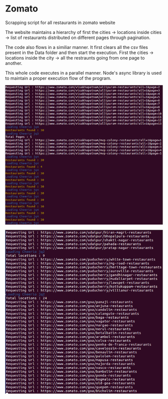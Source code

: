 # Zomato
Scrapping script for all restaurants in zomato website

The website maintains a hierarchy of first the cities -> locations inside cities -> list of restaurants distributed on different pages through pagination.

The code also flows in a similiar manner. It first clears all the csv files present in the Data folder and then start the execution. First the cities -> locations inside the city -> all the restraunts going from one page to another.

This whole code executes in a parallel manner. Node's async library is used to maintain a proper execution flow of the program.

![Alt text](/Screenshots/zomato1.png?raw=true "Screenshot 1")

![Alt text](/Screenshots/zomato2.png?raw=true "Screenshot 2")
